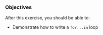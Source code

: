 <!--{ ids:[195], language:'JavaScript', type:'workshop', order: 5, name:'For...In Loops II', description:'Practice iterating through properties of an object' } -->

### Objectives

After this exercise, you should be able to:

- Demonstrate how to write a `for...in` loop
